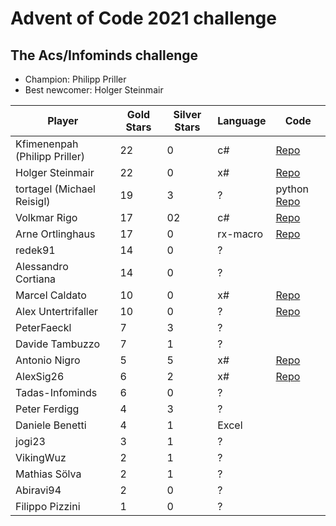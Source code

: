 # Advent of Code 2021 challenge

## The Acs/Infominds challenge

* Champion: Philipp Priller
* Best newcomer: Holger Steinmair

| Player | Gold Stars | Silver Stars | Language | Code |
|--|--|--|--|--|
| Kfimenenpah (Philipp Priller) | 22 | 0 | c# |  [Repo](https://github.com/SubNet32/AdventOfCode2021) |
| Holger Steinmair | 22 | 0 | x# |  [Repo](https://github.com/S1one88/AoC2021XSharp) |
| tortagel (Michael Reisigl) | 19 | 3 | ? | python [Repo](https://github.com/tortagel/advent-of-code-2021) |
| Volkmar Rigo | 17 | 02| c# |  [Repo](https://github.com/VolkmarR/AdventOfCode2021) |
| Arne Ortlinghaus | 17 | 0 | rx-macro |  [Repo](https://github.com/ArneOrtlinghaus/AdventofCode2021) |
| redek91 | 14 | 0 | ? |   |
| Alessandro Cortiana | 14 | 0 | ? |   |
| Marcel Caldato  | 10 | 0 | x# | [Repo](https://github.com/MarcelCaldato/AdventOfCode2021)  |
| Alex Untertrifaller | 10 | 0 | ? | [Repo](https://github.com/defcore/AoC2021) |
| PeterFaeckl | 7 | 3 | ? |   |
| Davide Tambuzzo | 7 | 1 | ? |   |
| Antonio Nigro | 5 | 5 | x# | [Repo](https://github.com/antonero/AoC2021)  |
| AlexSig26 | 6 | 2 | x# |  [Repo](https://github.com/AlexSig26/AdventOfCode21XSharp) |
| Tadas-Infominds | 6 | 0 | ? |   |
| Peter Ferdigg | 4 | 3 | ? |   |
| Daniele Benetti | 4 | 1 | Excel |   |
| jogi23 | 3 | 1 | ? |   |
| VikingWuz | 2 | 1 | ? |   |
| Mathias Sölva | 2 | 1 | ? |   |
| Abiravi94 | 2 | 0 | ? |   |
| Filippo Pizzini | 1 | 0 | ? |   |
